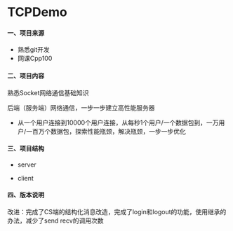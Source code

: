 # TCPDemo

#### 一、项目来源

- 熟悉git开发
- 网课Cpp100

#### 二、项目内容

熟悉Socket网络通信基础知识

后端（服务端）网络通信，一步一步建立高性能服务器

- 从一个用户连接到10000个用户连接，从每秒1个用户/一个数据包到，一万用户/一百万个数据包，探索性能瓶颈，解决瓶颈，一步一步优化

#### 三、项目结构

- server



- client

#### 四、版本说明

改进：完成了CS端的结构化消息改造，完成了login和logout的功能，使用继承的办法，减少了send recv的调用次数